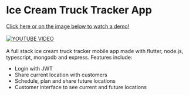 # Ice Cream Truck Tracker App
<a href="https://www.youtube.com/watch?v=rAO38sHuLUU">Click here or on the image below to watch a demo!</a>
<br></br>
[![YOUTUBE VIDEO](https://img.youtube.com/vi/rAO38sHuLUU/0.jpg)](https://www.youtube.com/watch?v=rAO38sHuLUU)
<br></br>
A full stack ice cream truck tracker mobile app made with flutter, node.js, typescript, mongodb and express. 
Features include:
<ul>
  <li>Login with JWT</li>
    <li>Share current location with customers</li>
    <li>Schedule, plan and share future locations</li>
    <li>Customer interface to see current and future locations</li>
 </ul>

